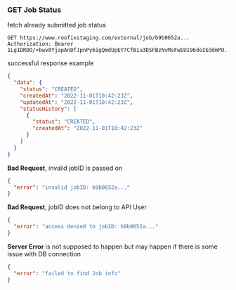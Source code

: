 ### GET Job Status

fetch already submitted job status

```http request
GET https://www.roofixstaging.com/external/job/b9b0652a...
Authorization: Bearer 1Lg1DRDO/+bwv0YjapAnDfJpnPy6igQmdUpEY7CfB1u3DSFBzNvMsFwEU196doIEddmPO...

```

successful response example

```json
{
  "data": {
    "status": "CREATED",
    "createdAt": "2022-11-01T10:42:23Z",
    "updatedAt": "2022-11-01T10:42:23Z",
    "statusHistory": [
      {
        "status": "CREATED",
        "createdAt": "2022-11-01T10:42:23Z"
      }
    ]
  }
}
```

**Bad Request**, invalid jobID is passed on

```json
{
  "error": "invalid jobID: b9b0652a..."
}
```

**Bad Request**, jobID does not belong to API User

```json
{
  "error": "access denied to jobID: b9b0652a..."
}
```

**Server Error** is not supposed to happen but may happen if there is some issue with DB connection

```json
{
  "error": "failed to find Job info"
}
```

